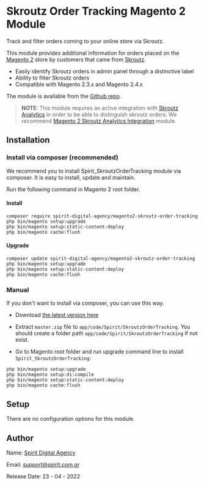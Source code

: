 # Skroutz Order Tracking Magento 2 Module

Track and filter orders coming to your online store via Skroutz.

This module provides additional information for orders placed on the [Magento 2](https://magento.com/) store by
customers that came from [Skroutz](http://skroutz.gr/).

* Easily identify Skroutz orders in admin panel through a distinctive label
* Ability to filter Skroutz orders
* Compatible with Magento 2.3.x and Magento 2.4.x

The module is available from the [Github repo]((https://github.com/spiritdigitalagency/magento2-skroutz-order-tracking))
.

> **NOTE**: This module requires an active integration with [Skroutz Analytics](http://developer.skroutz.gr/analytics/) in
order to be able to distinguish skroutz orders. We
recommend [Magento 2 Skroutz Analytics Integration](https://github.com/spiritdigitalagency/magento2-skroutz-analytics)
module.

## Installation

### Install via composer (recommended)

We recommend you to install Spirit_SkroutzOrderTracking module via composer. It is easy to install, update and maintain.

Run the following command in Magento 2 root folder.

#### Install

```
composer require spirit-digital-agency/magento2-skroutz-order-tracking
php bin/magento setup:upgrade
php bin/magento setup:static-content:deploy
php bin/magento cache:flush
```

#### Upgrade

```
composer update spirit-digital-agency/magento2-skroutz-order-tracking
php bin/magento setup:upgrade
php bin/magento setup:static-content:deploy
php bin/magento cache:flush
```

### Manual

If you don't want to install via composer, you can use this way.

- Download [the latest version here](https://github.com/spiritdigitalagency/magento2-skroutz-order-tracking/archive/master.zip)

- Extract `master.zip` file to `app/code/Spirit/SkroutzOrderTracking`. You should create a folder
  path `app/code/Spirit/SkroutzOrderTracking` if not exist.
- Go to Magento root folder and run upgrade command line to install `Spirit_SkroutzOrderTracking`:

```
php bin/magento setup:upgrade
php bin/magento setup:di:compile
php bin/magento setup:static-content:deploy
php bin/magento cache:flush
```

## Setup

There are no configuration options for this module.

## Author

Name: [Spirit Digital Agency](https://spirit.com.gr/)

Email: [support@spirit.com.gr](mailto:support@spirit.com.gr)

Release Date: 23 - 04 - 2022
